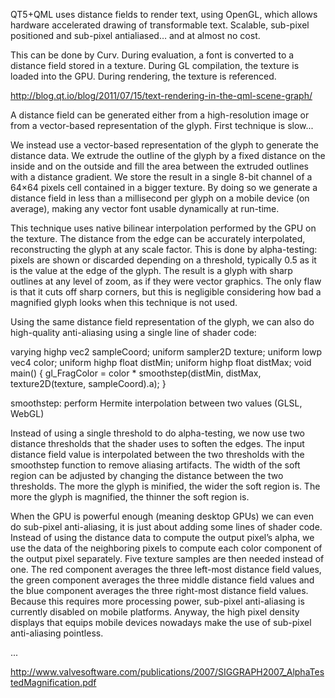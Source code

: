 QT5+QML uses distance fields to render text, using OpenGL,
which allows hardware accelerated drawing of transformable text.
Scalable, sub-pixel positioned and sub-pixel antialiased… and at almost no cost.

This can be done by Curv. During evaluation, a font is converted to a distance
field stored in a texture. During GL compilation, the texture is loaded into
the GPU. During rendering, the texture is referenced.

http://blog.qt.io/blog/2011/07/15/text-rendering-in-the-qml-scene-graph/

A distance field can be generated either from a high-resolution image or
from a vector-based representation of the glyph. First technique is slow...

We instead use a vector-based representation of the glyph to generate the
distance data. We extrude the outline of the glyph by a fixed distance on the
inside and on the outside and fill the area between the extruded outlines
with a distance gradient. We store the result in a single 8-bit channel of
a 64×64 pixels cell contained in a bigger texture. By doing so we generate
a distance field in less than a millisecond per glyph on a mobile device
(on average), making any vector font usable dynamically at run-time.

This technique uses native bilinear interpolation performed by the GPU on
the texture. The distance from the edge can be accurately interpolated,
reconstructing the glyph at any scale factor. This is done by alpha-testing:
pixels are shown or discarded depending on a threshold, typically 0.5 as
it is the value at the edge of the glyph. The result is a glyph with sharp
outlines at any level of zoom, as if they were vector graphics. The only
flaw is that it cuts off sharp corners, but this is negligible considering
how bad a magnified glyph looks when this technique is not used.

Using the same distance field representation of the glyph, we can also do
high-quality anti-aliasing using a single line of shader code:

varying highp vec2 sampleCoord;
uniform sampler2D texture;
uniform lowp vec4 color;
uniform highp float distMin;
uniform highp float distMax;
void main() {
    gl_FragColor =
        color * smoothstep(distMin, distMax, texture2D(texture, sampleCoord).a);
}

smoothstep: perform Hermite interpolation between two values (GLSL, WebGL)

Instead of using a single threshold to do alpha-testing, we now use two
distance thresholds that the shader uses to soften the edges. The input
distance field value is interpolated between the two thresholds with the
smoothstep function to remove aliasing artifacts. The width of the soft region
can be adjusted by changing the distance between the two thresholds. The more
the glyph is minified, the wider the soft region is. The more the glyph is
magnified, the thinner the soft region is.

When the GPU is powerful enough (meaning desktop GPUs) we can even do sub-pixel
anti-aliasing, it is just about adding some lines of shader code. Instead
of using the distance data to compute the output pixel’s alpha, we use
the data of the neighboring pixels to compute each color component of the
output pixel separately. Five texture samples are then needed instead of
one. The red component averages the three left-most distance field values, the
green component averages the three middle distance field values and the blue
component averages the three right-most distance field values. Because this
requires more processing power, sub-pixel anti-aliasing is currently disabled
on mobile platforms. Anyway, the high pixel density displays that equips
mobile devices nowadays make the use of sub-pixel anti-aliasing pointless.

...

http://www.valvesoftware.com/publications/2007/SIGGRAPH2007_AlphaTestedMagnification.pdf
